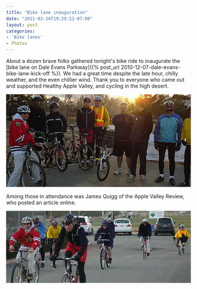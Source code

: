 ```yaml
---
title: "Bike lane inauguration"
date: "2011-03-24T19:29:21-07:00"
layout: post
categories:
- 'Bike lanes'
- Photos
---
```


About a dozen brave folks gathered tonight's bike ride to inaugurate the [bike lane on Dale Evans Parkway]({% post_url 2010-12-07-dale-evans-bike-lane-kick-off %}). We had a great time despite the late hour, chilly weather, and the even chillier wind. Thank you to everyone who came out and supported Healthy Apple Valley, and cycling in the high desert.

![The riders](/assets/img/2011/03/24-group.jpg)

Among those in attendance was James Quigg of the Apple Valley Review, who posted an article online.

![Starting out](/assets/img/2011/03/24-take-off.jpg)
